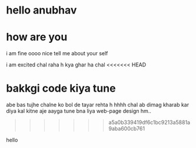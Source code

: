 # hello anubhav
# how are you
i am fine
oooo nice tell me about your self

i am excited
chal raha h kya ghar 
ha chal
<<<<<<< HEAD

bakkgi
code kiya tune 
=======
abe bas tujhe chalne ko bol de tayar rehta h 
hhhh
chal ab dimag kharab kar diya 
kal kitne  aje aayga
tune bna liya web-page design
hm..
>>>>>>> a5a0b339419df6c1bc9213a5881a9aba600cb761


hello
